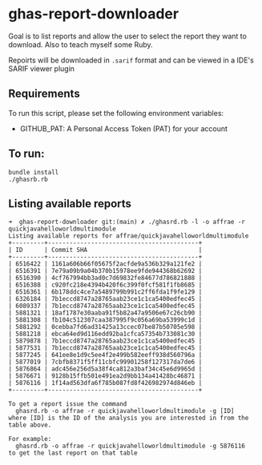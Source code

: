 # ghas-report-downloader

Goal is to list reports and allow the user to select the report they want to download. Also to teach myself some Ruby.

Repoirts will be downloaded in `.sarif` format and can be viewed in a IDE's SARIF viewer plugin

## Requirements

To run this script, please set the following environment variables:

- GITHUB_PAT: A Personal Access Token (PAT) for your account

## To run:

``` shell
bundle install
./ghasrb.rb
```
## Listing available reports

``` shell
➜  ghas-report-downloader git:(main) ✗ ./ghasrd.rb -l -o affrae -r quickjavahelloworldmultimodule
Listing available reports for affrae/quickjavahelloworldmultimodule
+---------+------------------------------------------+
| ID      | Commit SHA                               |
+---------+------------------------------------------+
| 6516422 | 1161a606b66f05675f2acfde9a536b329a121fe2 |
| 6516391 | 7e79a09b9a04b370b15978ee9fde944368b62692 |
| 6516390 | 4cf767994bb3ad0c7d69832fe84677d786821888 |
| 6516388 | c920fc218e4394b420f6c399f0fcf581f1fb8685 |
| 6516361 | 6b178ddc4ce7a5489799b991c2ff6fda1f9fe129 |
| 6326184 | 7b1eccd8747a28765aab23ce1c1ca5400edfec45 |
| 6089337 | 7b1eccd8747a28765aab23ce1c1ca5400edfec45 |
| 5881321 | 18af1787e30aaba91f5b82a47a9506e67c26cb90 |
| 5881308 | fb104c512307caa387995f9c056a69ba53999c1d |
| 5881292 | 0cebba7fd6ad31425a13ccec07be87b50705e598 |
| 5881218 | ebca64ed9d116edd92ba1cfca57354b733081c30 |
| 5879878 | 7b1eccd8747a28765aab23ce1c1ca5400edfec45 |
| 5877531 | 7b1eccd8747a28765aab23ce1c1ca5400edfec45 |
| 5877245 | 641ee8e1d9c5ee4f2e499b582eeff938d560796a |
| 5877019 | 7cbfb8371f5ff11cbfc99901258f127317da7de6 |
| 5876864 | adc456e256d5a38f4ca812a3baf34c45e6d9965d |
| 5876671 | 9128b15ffb501e491ea2d9bb134a41428bc46871 |
| 5876116 | 1f14ad563dfa6f785b087fd8f426982974d846eb |
+---------+------------------------------------------+

To get a report issue the command
  ghasrd.rb -o affrae -r quickjavahelloworldmultimodule -g [ID]
where [ID] is the ID of the analysis you are interested in from the table above.

For example:
  ghasrd.rb -o affrae -r quickjavahelloworldmultimodule -g 5876116
to get the last report on that table 
``` 

